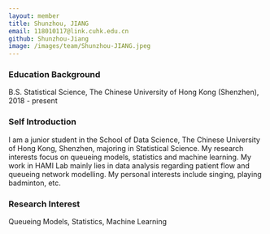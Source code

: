 ```yaml
---
layout: member
title: Shunzhou, JIANG
email: 118010117@link.cuhk.edu.cn
github: Shunzhou-Jiang
image: /images/team/Shunzhou-JIANG.jpeg
---
```


### Education Background
B.S. Statistical Science, The Chinese University of Hong Kong (Shenzhen), 2018 - present

### Self Introduction
I am a junior student in the School of Data Science, The Chinese University of Hong Kong, Shenzhen, majoring in Statistical Science. My research interests focus on queueing models, statistics and machine learning. My work in HAMI Lab mainly lies in data analysis regarding patient flow and queueing network modelling. My personal interests include singing, playing badminton, etc.

### Research Interest
Queueing Models, Statistics, Machine Learning